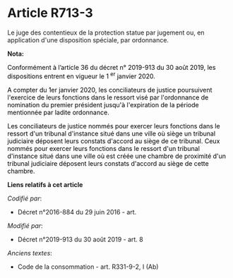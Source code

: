 # Article R713-3

Le     juge des contentieux de la protection statue par jugement ou, en application d'une disposition spéciale, par
ordonnance.

**Nota:**

<font color="black">Conformément à l’article 36 du décret n° 2019-913 du 30 août 2019, les dispositions entrent en vigueur le
1
    <sup>er</sup> janvier 2020.</font>

<font color="black">A compter du 1er janvier 2020, les conciliateurs de justice poursuivent l'exercice de leurs fonctions
dans le ressort visé par l'ordonnance de nomination du premier président jusqu'à l'expiration de la période mentionnée par
ladite ordonnance.</font>

<font color="black">Les conciliateurs de justice nommés pour exercer leurs fonctions dans le ressort d'un tribunal d'instance
situé dans une ville où siège un tribunal judiciaire déposent leurs constats d'accord au siège de ce tribunal. Ceux nommés
pour exercer leurs fonctions dans le ressort d'un tribunal d'instance situé dans une ville où est créée une chambre de
proximité d'un tribunal judiciaire déposent leurs constats d'accord au siège de cette chambre.</font>

**Liens relatifs à cet article**

_Codifié par_:

  - Décret n°2016-884 du 29 juin 2016 - art.

_Modifié par_:

  - Décret n°2019-913 du 30 août 2019 - art. 8

_Anciens textes_:

  - Code de la consommation - art. R331-9-2, I (Ab)
